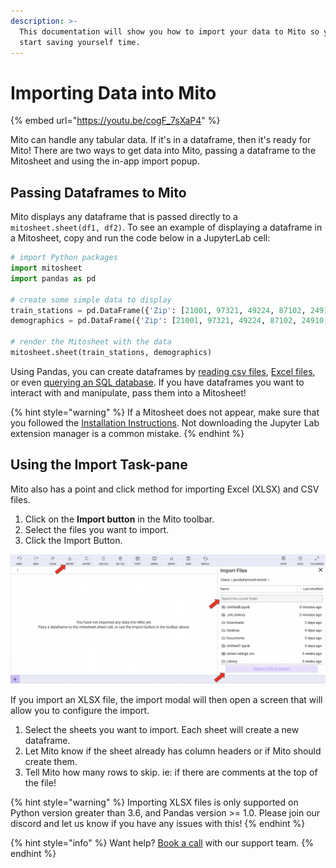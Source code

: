 ```yaml
---
description: >-
  This documentation will show you how to import your data to Mito so you can
  start saving yourself time.
---
```


# Importing Data into Mito

{% embed url="https://youtu.be/cogF_7sXaP4" %}

Mito can handle any tabular data. If it's in a dataframe, then it's ready for Mito! There are two ways to get data into Mito, passing a dataframe to the Mitosheet and using the in-app import popup.

## Passing Dataframes to Mito

Mito displays any dataframe that is passed directly to a `mitosheet.sheet(df1, df2)`. To see an example of displaying a dataframe in a Mitosheet, copy and run the code below in a JupyterLab cell:

```python
# import Python packages
import mitosheet
import pandas as pd

# create some simple data to display
train_stations = pd.DataFrame({'Zip': [21001, 97321, 49224, 87102, 24910, 22301], 'City': ['Aberdeen', 'Albany', 'Albion', 'Albuquerque', 'Alderson', 'Alexandria'], 'State': ['MD', 'OR', 'MI', 'NM', 'WV', 'VA'], 'Ticket_Office': ['N', 'Y', 'N', 'Y', 'N', 'Y']})
demographics = pd.DataFrame({'Zip': [21001, 97321, 49224, 87102, 24910, 22301], 'Median_Income': [53979.0, 112924.0, 37556.0, 28388.0, 30914.0, 54087.0], 'Mean_Income': [66169.0, 147076.0, 50371.0, 39529.0, 40028.0, 64068.0], 'Pop': [18974.0, 11162.0, 14900.0, 22204.0, 5383.0, 19504.0]})

# render the Mitosheet with the data
mitosheet.sheet(train_stations, demographics)
```

Using Pandas, you can create dataframes by [reading csv files](https://pandas.pydata.org/pandas-docs/stable/reference/api/pandas.read\_csv.html), [Excel files](https://pandas.pydata.org/pandas-docs/stable/reference/api/pandas.read\_excel.html), or even [querying an SQL database](https://pandas.pydata.org/pandas-docs/stable/reference/api/pandas.read\_sql\_query.html). If you have dataframes you want to interact with and manipulate, pass them into a Mitosheet!

{% hint style="warning" %}
If a Mitosheet does not appear, make sure that you followed the [Installation Instructions](../getting-started/installing-mito/). Not downloading  the Jupyter Lab extension manager is a common mistake.&#x20;
{% endhint %}

## Using the Import Task-pane

Mito also has a point and click method for importing Excel (XLSX) and CSV files.&#x20;

1. Click on the **Import button** in the Mito toolbar.
2. Select the files you want to import.
3. Click the Import Button.

![](<../.gitbook/assets/final mito import 2.png>)

If you import an XLSX file, the import modal will then open a screen that will allow you to configure the import.

1. Select the sheets you want to import. Each sheet will create a new dataframe.
2. Let Mito know if the sheet already has column headers or if Mito should create them.&#x20;
3. Tell Mito how many rows to skip. ie: if there are comments at the top of the file!

{% hint style="warning" %}
Importing XLSX files is only supported on Python version greater than 3.6, and Pandas version >= 1.0. Please join our discord and let us know if you have any issues with this! 
{% endhint %}

{% hint style="info" %}
Want help? [Book a call](https://hubs.ly/H0FzGrF0) with our support team.&#x20;
{% endhint %}
